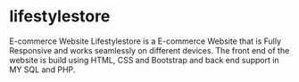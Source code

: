# lifestylestore
E-commerce Website
Lifestylestore is a E-commerce Website that  is  Fully Responsive and works seamlessly on different devices. The front end of the website is build using HTML, CSS and Bootstrap and back end support in MY SQL and PHP.
